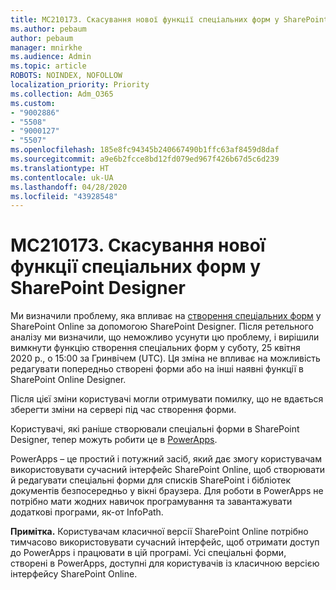 ```yaml
---
title: MC210173. Скасування нової функції спеціальних форм у SharePoint Designer
ms.author: pebaum
author: pebaum
manager: mnirkhe
ms.audience: Admin
ms.topic: article
ROBOTS: NOINDEX, NOFOLLOW
localization_priority: Priority
ms.collection: Adm_O365
ms.custom:
- "9002886"
- "5508"
- "9000127"
- "5507"
ms.openlocfilehash: 185e8fc94345b240667490b1ffc63af8459d8daf
ms.sourcegitcommit: a9e6b2fcce8bd12fd079ed967f426b67d5c6d239
ms.translationtype: HT
ms.contentlocale: uk-UA
ms.lasthandoff: 04/28/2020
ms.locfileid: "43928548"
---
```

# <a name="mc210173---sharepoint-designer-new-custom-form-feature-deprecation"></a>MC210173. Скасування нової функції спеціальних форм у SharePoint Designer

Ми визначили проблему, яка впливає на [створення спеціальних форм](https://support.microsoft.com/en-us/office/create-a-custom-list-form-using-sharepoint-designer-917d8fdb-ee00-4441-adb3-a94612d1d105?ui=en-us&rs=en-us&ad=us#bm2) у SharePoint Online за допомогою SharePoint Designer. Після ретельного аналізу ми визначили, що неможливо усунути цю проблему, і вирішили вимкнути функцію створення спеціальних форм у суботу, 25 квітня 2020 р., о 15:00 за Гринвічем (UTC). Ця зміна не впливає на можливість редагувати попередньо створені форми або на інші наявні функції в SharePoint Online Designer.

Після цієї зміни користувачі могли отримувати помилку, що не вдається зберегти зміни на сервері під час створення форми.

Користувачі, які раніше створювали спеціальні форми в SharePoint Designer, тепер можуть робити це в [PowerApps](https://docs.microsoft.com/powerapps/maker/canvas-apps/customize-list-form).

PowerApps – це простий і потужний засіб, який дає змогу користувачам використовувати сучасний інтерфейс SharePoint Online, щоб створювати й редагувати спеціальні форми для списків SharePoint і бібліотек документів безпосередньо у вікні браузера. Для роботи в PowerApps не потрібно мати жодних навичок програмування та завантажувати додаткові програми, як-от InfoPath.

**Примітка.** Користувачам класичної версії SharePoint Online потрібно тимчасово використовувати сучасний інтерфейс, щоб отримати доступ до PowerApps і працювати в цій програмі. Усі спеціальні форми, створені в PowerApps, доступні для користувачів із класичною версією інтерфейсу SharePoint Online.
